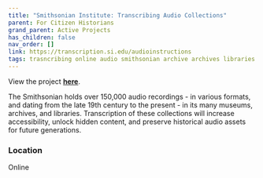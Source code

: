 ```yaml
---
title: "Smithsonian Institute: Transcribing Audio Collections"
parent: For Citizen Historians
grand_parent: Active Projects
has_children: false
nav_order: []
link: https://transcription.si.edu/audioinstructions
tags: trasncribing online audio smithsonian archive archives libraries history-projects
---
```


View the project [**here**](https://transcription.si.edu/audioinstructions).

The Smithsonian holds over 150,000 audio recordings - in various formats, and dating from the late 19th century to the present - in its many museums, archives, and libraries. Transcription of these collections will increase accessibility, unlock hidden content, and preserve historical audio assets for future generations.

### Location
Online
